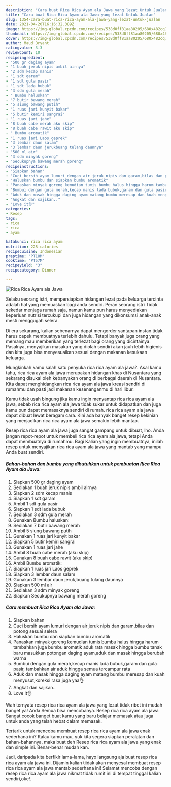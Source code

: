 ```yaml
---
description: "Cara buat Rica Rica Ayam ala Jawa yang lezat Untuk Jualan"
title: "Cara buat Rica Rica Ayam ala Jawa yang lezat Untuk Jualan"
slug: 1354-cara-buat-rica-rica-ayam-ala-jawa-yang-lezat-untuk-jualan
date: 2021-04-20T16:16:32.389Z
image: https://img-global.cpcdn.com/recipes/538d0ff81aa80205/680x482cq70/rica-rica-ayam-ala-jawa-foto-resep-utama.jpg
thumbnail: https://img-global.cpcdn.com/recipes/538d0ff81aa80205/680x482cq70/rica-rica-ayam-ala-jawa-foto-resep-utama.jpg
cover: https://img-global.cpcdn.com/recipes/538d0ff81aa80205/680x482cq70/rica-rica-ayam-ala-jawa-foto-resep-utama.jpg
author: Maud Bryant
ratingvalue: 3.3
reviewcount: 10
recipeingredient:
- "500 gr daging ayam"
- "1 buah jeruk nipis ambil airnya"
- "2 sdm kecap manis"
- "1 sdt garam"
- "1 sdt gula pasir"
- "1 sdt lada bubuk"
- "3 sdm gula merah"
- " Bumbu haluskan"
- "7 butir bawang merah"
- "5 siung bawang putih"
- "1 ruas jari kunyit bakar"
- "5 butir kemiri sangrai"
- "1 ruas jari jahe"
- "8 buah cabe merah aku skip"
- "8 buah cabe rawit aku skip"
- " Bumbu aromatik"
- "1 ruas jari Laos geprek"
- "3 lembar daun salam"
- "3 lembar daun jerukbuang tulang daunnya"
- "500 ml air"
- "3 sdm minyak goreng"
- "Secukupnya bawang merah goreng"
recipeinstructions:
- "Siapkan bahan"
- "Cuci bersih ayam lumuri dengan air jeruk nipis dan garam,bilas dan potong sesuai selera"
- "Haluskan bumbu dan siapkan bumbu aromatik"
- "Panaskan minyak goreng kemudian tumis bumbu halus hingga harum tambahkan juga bumbu aromatik aduk rata masak hingga bumbu tanak baru masukkan potongan daging ayam,aduk dan masak hingga berubah warna"
- "Bumbui dengan gula merah,kecap manis lada bubuk,garam dan gula pasir, tambahkan air aduk hingga semua tercampur rata"
- "Aduk dan masak hingga daging ayam matang bumbu meresap dan kuah menyusut,koreksi rasa juga yaa👌"
- "Angkat dan sajikan.."
- "Love it👌"
categories:
- Resep
tags:
- rica
- rica
- ayam

katakunci: rica rica ayam 
nutrition: 228 calories
recipecuisine: Indonesian
preptime: "PT18M"
cooktime: "PT57M"
recipeyield: "3"
recipecategory: Dinner

---
```



![Rica Rica Ayam ala Jawa](https://img-global.cpcdn.com/recipes/538d0ff81aa80205/680x482cq70/rica-rica-ayam-ala-jawa-foto-resep-utama.jpg)

Selaku seorang istri, mempersiapkan hidangan lezat pada keluarga tercinta adalah hal yang memuaskan bagi anda sendiri. Peran seorang istri Tidak sekedar menjaga rumah saja, namun kamu pun harus menyediakan keperluan nutrisi tercukupi dan juga hidangan yang dikonsumsi anak-anak mesti menggugah selera.

Di era  sekarang, kalian sebenarnya dapat mengorder santapan instan tidak harus capek membuatnya terlebih dahulu. Tetapi banyak juga orang yang memang mau memberikan yang terlezat bagi orang yang dicintainya. Pasalnya, menyajikan masakan yang diolah sendiri akan jauh lebih higienis dan kita juga bisa menyesuaikan sesuai dengan makanan kesukaan keluarga. 



Mungkinkah kamu salah satu penyuka rica rica ayam ala jawa?. Asal kamu tahu, rica rica ayam ala jawa merupakan hidangan khas di Nusantara yang sekarang disukai oleh kebanyakan orang di berbagai daerah di Nusantara. Kita dapat menghidangkan rica rica ayam ala jawa kreasi sendiri di rumahmu dan pasti jadi makanan kesenanganmu di hari libur.

Kamu tidak usah bingung jika kamu ingin menyantap rica rica ayam ala jawa, sebab rica rica ayam ala jawa tidak sukar untuk didapatkan dan juga kamu pun dapat memasaknya sendiri di rumah. rica rica ayam ala jawa dapat dibuat lewat beragam cara. Kini ada banyak banget resep kekinian yang menjadikan rica rica ayam ala jawa semakin lebih mantap.

Resep rica rica ayam ala jawa juga sangat gampang untuk dibuat, lho. Anda jangan repot-repot untuk membeli rica rica ayam ala jawa, tetapi Anda dapat membuatnya di rumahmu. Bagi Kalian yang ingin membuatnya, inilah resep untuk menyajikan rica rica ayam ala jawa yang mantab yang mampu Anda buat sendiri.

<!--inarticleads1-->

##### Bahan-bahan dan bumbu yang dibutuhkan untuk pembuatan Rica Rica Ayam ala Jawa:

1. Siapkan 500 gr daging ayam
1. Sediakan 1 buah jeruk nipis ambil airnya
1. Siapkan 2 sdm kecap manis
1. Siapkan 1 sdt garam
1. Ambil 1 sdt gula pasir
1. Siapkan 1 sdt lada bubuk
1. Sediakan 3 sdm gula merah
1. Gunakan  Bumbu haluskan:
1. Sediakan 7 butir bawang merah
1. Ambil 5 siung bawang putih
1. Gunakan 1 ruas jari kunyit bakar
1. Siapkan 5 butir kemiri sangrai
1. Gunakan 1 ruas jari jahe
1. Ambil 8 buah cabe merah (aku skip)
1. Gunakan 8 buah cabe rawit (aku skip)
1. Ambil  Bumbu aromatik:
1. Siapkan 1 ruas jari Laos geprek
1. Siapkan 3 lembar daun salam
1. Gunakan 3 lembar daun jeruk,buang tulang daunnya
1. Siapkan 500 ml air
1. Sediakan 3 sdm minyak goreng
1. Siapkan Secukupnya bawang merah goreng




<!--inarticleads2-->

##### Cara membuat Rica Rica Ayam ala Jawa:

1. Siapkan bahan
1. Cuci bersih ayam lumuri dengan air jeruk nipis dan garam,bilas dan potong sesuai selera
1. Haluskan bumbu dan siapkan bumbu aromatik
1. Panaskan minyak goreng kemudian tumis bumbu halus hingga harum tambahkan juga bumbu aromatik aduk rata masak hingga bumbu tanak baru masukkan potongan daging ayam,aduk dan masak hingga berubah warna
1. Bumbui dengan gula merah,kecap manis lada bubuk,garam dan gula pasir, tambahkan air aduk hingga semua tercampur rata
1. Aduk dan masak hingga daging ayam matang bumbu meresap dan kuah menyusut,koreksi rasa juga yaa👌
1. Angkat dan sajikan..
1. Love it👌




Wah ternyata resep rica rica ayam ala jawa yang lezat tidak ribet ini mudah banget ya! Anda Semua bisa mencobanya. Resep rica rica ayam ala jawa Sangat cocok banget buat kamu yang baru belajar memasak atau juga untuk anda yang telah hebat dalam memasak.

Tertarik untuk mencoba membuat resep rica rica ayam ala jawa enak sederhana ini? Kalau kamu mau, yuk kita segera siapkan peralatan dan bahan-bahannya, maka buat deh Resep rica rica ayam ala jawa yang enak dan simple ini. Benar-benar mudah kan. 

Jadi, daripada kita berfikir lama-lama, hayo langsung aja buat resep rica rica ayam ala jawa ini. Dijamin kalian tiidak akan menyesal membuat resep rica rica ayam ala jawa mantab sederhana ini! Selamat mencoba dengan resep rica rica ayam ala jawa nikmat tidak rumit ini di tempat tinggal kalian sendiri,oke!.

